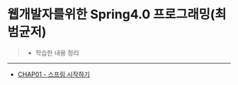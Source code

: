 # 웹개발자를위한 Spring4.0 프로그래밍(최범균저)
>- 학습한 내용 정리
--------------------------------------


* [CHAP01 - 스프링 시작하기](./arrange/chap1.md)
